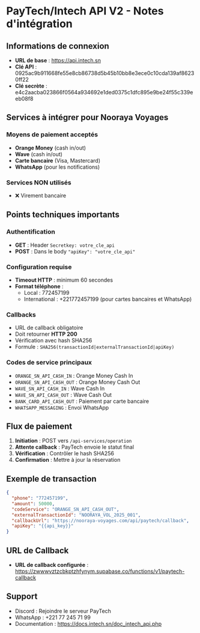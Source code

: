# PayTech/Intech API V2 - Notes d'intégration

## Informations de connexion

- **URL de base** : https://api.intech.sn
- **Clé API** : 0925ac9b911668fe55e8cb86738d5b45b10bb8e3ece0c10cda139af86230ff22
- **Clé secrète** : e4c2aacba023866f0564a934692e1ded0375c1dfc895e9be24f55c339eeb08f8

## Services à intégrer pour Nooraya Voyages

### Moyens de paiement acceptés
- **Orange Money** (cash in/out)
- **Wave** (cash in/out)
- **Carte bancaire** (Visa, Mastercard)
- **WhatsApp** (pour les notifications)

### Services NON utilisés
- ❌ Virement bancaire

## Points techniques importants

### Authentification
- **GET** : Header `Secretkey: votre_cle_api`
- **POST** : Dans le body `"apiKey": "votre_cle_api"`

### Configuration requise
- **Timeout HTTP** : minimum 60 secondes
- **Format téléphone** : 
  - Local : 772457199
  - International : +221772457199 (pour cartes bancaires et WhatsApp)

### Callbacks
- URL de callback obligatoire
- Doit retourner **HTTP 200**
- Vérification avec hash SHA256
- Formule : `SHA256(transactionId|externalTransactionId|apiKey)`

### Codes de service principaux
- `ORANGE_SN_API_CASH_IN` : Orange Money Cash In
- `ORANGE_SN_API_CASH_OUT` : Orange Money Cash Out
- `WAVE_SN_API_CASH_IN` : Wave Cash In
- `WAVE_SN_API_CASH_OUT` : Wave Cash Out
- `BANK_CARD_API_CASH_OUT` : Paiement par carte bancaire
- `WHATSAPP_MESSAGING` : Envoi WhatsApp

## Flux de paiement

1. **Initiation** : POST vers `/api-services/operation`
2. **Attente callback** : PayTech envoie le statut final
3. **Vérification** : Contrôler le hash SHA256
4. **Confirmation** : Mettre à jour la réservation

## Exemple de transaction

```json
{
  "phone": "772457199",
  "amount": 50000,
  "codeService": "ORANGE_SN_API_CASH_OUT",
  "externalTransactionId": "NOORAYA_VOL_2025_001",
  "callbackUrl": "https://nooraya-voyages.com/api/paytech/callback",
  "apiKey": "{{api_key}}"
}
```

## URL de Callback
- **URL de callback configurée** : https://zwwwvztzcbkptzhfynym.supabase.co/functions/v1/paytech-callback

## Support
- Discord : Rejoindre le serveur PayTech
- WhatsApp : +221 77 245 71 99
- Documentation : https://docs.intech.sn/doc_intech_api.php